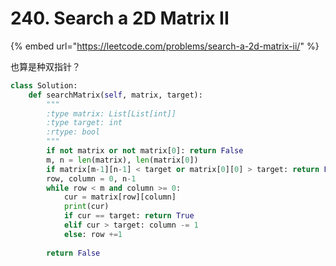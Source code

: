 # 240. Search a 2D Matrix II

{% embed url="https://leetcode.com/problems/search-a-2d-matrix-ii/" %}

也算是种双指针？

```python
class Solution:
    def searchMatrix(self, matrix, target):
        """
        :type matrix: List[List[int]]
        :type target: int
        :rtype: bool
        """
        if not matrix or not matrix[0]: return False
        m, n = len(matrix), len(matrix[0])
        if matrix[m-1][n-1] < target or matrix[0][0] > target: return False
        row, column = 0, n-1
        while row < m and column >= 0:
            cur = matrix[row][column]
            print(cur)
            if cur == target: return True
            elif cur > target: column -= 1
            else: row +=1
                
        return False
```

